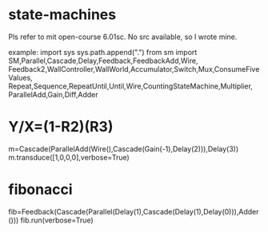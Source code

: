 # state-machines
Pls refer to mit open-course 6.01sc. No src available, so I wrote mine.


example:
import sys
sys.path.append(".")
from sm import SM,Parallel,Cascade,Delay,Feedback,FeedbackAdd,Wire, \
     Feedback2,WallController,WallWorld,Accumulator,Switch,Mux,ConsumeFiveValues, \
     Repeat,Sequence,RepeatUntil,Until,Wire,CountingStateMachine,Multiplier, \
     ParallelAdd,Gain,Diff,Adder

# Y/X=(1-R**2)(R**3)
m=Cascade(ParallelAdd(Wire(),Cascade(Gain(-1),Delay(2))),Delay(3))
m.transduce([1,0,0,0],verbose=True)

# fibonacci
fib=Feedback(Cascade(Parallel(Delay(1),Cascade(Delay(1),Delay(0))),Adder()))
fib.run(verbose=True)
